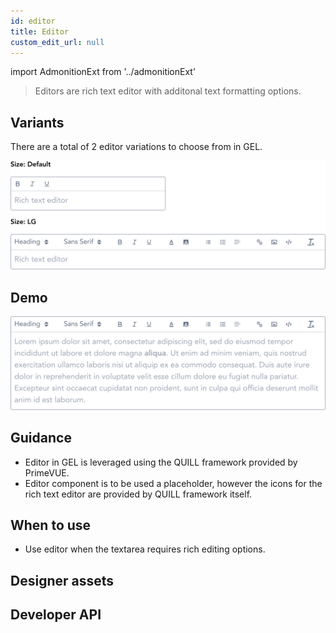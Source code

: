 ```yaml
---
id: editor
title: Editor
custom_edit_url: null
---
```


import AdmonitionExt from '../admonitionExt'

> Editors are rich text editor with additonal text formatting options.


## Variants

There are a total of 2 editor variations to choose from in GEL.

![Editor types](img/editor-types.svg)


## Demo

![Editor demo](img/editor-demo.svg)


## Guidance

* Editor in GEL is leveraged using the QUILL framework provided by PrimeVUE.
* Editor component is to be used a placeholder, however the icons for the rich text editor are provided by QUILL framework itself.


## When to use

* Use editor when the textarea requires rich editing options.


## Designer assets

<AdmonitionExt type="figma" url="https://www.figma.com/file/kzLxtqv6YGL0wotiqzgEo4/GEL-UI-Doc?node-id=696%3A97200" />


## Developer API

<AdmonitionExt type="vue" url="https://primefaces.org/primevue/editor" />